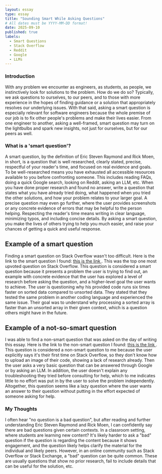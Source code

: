 ```yaml
---
layout: essay
type: essay
title: "Sounding Smart While Asking Questions"
# All dates must be YYYY-MM-DD format!
date: 2025-09-10
published: true
labels:
  - Smart Questions
  - Stack Overflow
  - Reddit
  - Google
  - LLMs
---
```


<h3>Introduction</h3>
With any problem we encounter as engineers, as students, as people, we instinctively look for solutions to the problem. How do we do so? Typically, we ask questions to ourselves, to our peers, and to those with more experience in the hopes of finding guidance or a solution that appropriately resolves our underlying issues. With that said, asking a smart question is especially relevant for software engineers because the whole premise of our job is to fix other people's problems and make their lives easier. From one engineer to another, asking a well-framed, smart question may turn on the lightbulbs and spark new insights, not just for ourselves, but for our peers as well.

<h3>What is a 'smart question'?</h3>
A smart question, by the definition of Eric Steven Raymond and Rick Moen, in short, is a question that is well researched, clearly stated, precise, respectful of your reader's time, and focused on real evidence and goals. To be well-researched means you have exhausted all accessible resources available to you before confronting someone. This includes reading FAQs, doing a quick Google search, looking on Reddit, asking an LLM, etc. When you have done proper research and found no answer, write a question that states what you have already tried doing, what happened when you tried the other solutions, and how your problem relates to your larger goal. A precise question may even go further, where the user provides screenshots or any concrete evidence of errors that may be helpful to the person helping. Respecting the reader's time means writing in clear language, minimizing typos, and including concise details. By asking a smart question, you make the lives of others trying to help you much easier, and raise your chances of getting a quick and useful response.

<h2>Example of a smart question</h2>
Finding a smart question on Stack Overflow wasn't too difficult. Here is the link to the smart question I found:
<a href="https://stackoverflow.com/questions/11227809/why-is-processing-a-sorted-array-faster-than-processing-an-unsorted-array">
  this is the link
</a>. This was the top one most upvoted question on Stack Overflow. This question is considered a smart question because it presents a problem the user is trying to find out, an example with concrete evidence that the user has explored a level of research before asking the question, and a higher-level goal the user wants to achieve. The user is questioning why his provided code runs six times faster on sorted data compared to unsorted data. They stated that they tested the same problem in another coding language and experienced the same issue. Their goal was to understand why processing a sorted array is faster than an unsorted array in their given context, which is a question others might have in the future.

<h2>Example of a not-so-smart question</h2>
I was able to find a non-smart question that was asked on the day of writing this essay. Here is the link to the non-smart question I found:
<a href="https://stackoverflow.com/questions/79761410/how-can-i-manage-the-if-in-python"> this is the link
</a>. This question is considered a non-smart question to me because the user explicitly says it's their first time on Stack Overflow, so they don't know how to upload an image of their code, showing a lack of research already. Then the user asks a very basic question that can be answered through Google or by asking an LLM. In addition, the user doesn't explain any troubleshooting they tried before consulting for help, which to me indicates little to no effort was put in by the user to solve the problem independently. Altogether, this question seems like a lazy question where the user wants an answer to their question without putting in the effort expected of someone asking for help.

<h3>My Thoughts</h3>
I often hear "no question is a bad question", but after reading and further understanding Eric Steven Raymond and Rick Moen, I can confidently say there are bad questions given certain contexts. In a classroom setting, where students are learning new content? It's likely harder to ask a "bad" question if the question is regarding the content because it shows engagement, and the question likely helps clarify the material for the individual and likely peers. However, in an online community such as Stack Overflow or Stack Exchange, a "bad" question can be quite common. These are usually questions that show no prior research, fail to include details that can be useful for the solution, etc. 
